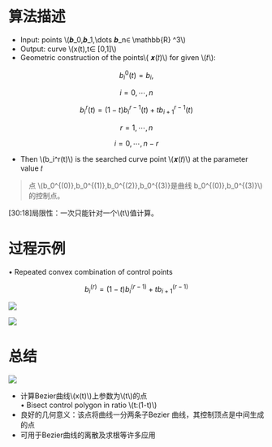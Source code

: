 # 算法描述   
    
- Input: points  \\(𝒃_0,𝒃_1,\dots 𝒃_n∈ \mathbb{R} ^3\\)       
- Output: curve \\(x(t),t∈ [0,1]\\)    
- Geometric construction of the points\\( 𝒙(𝑡)\\) for given \\(𝑡\\):    

$$
b_i^0(t)=b_i, 
$$

$$
i=0,\cdots ,n
$$

$$
b_i^r(t)=(1-t)b_i^{r-1}(t)+tb_{i+1}^{r-1} (t)
$$

$$
r=1,\cdots ,n
$$

$$
i=0,\cdots ,n-r
$$

- Then \\(b_i^r(t)\\) is the searched curve point 
\\(𝒙(𝑡)\\) at the parameter value 𝑡    

> 点 \\(b_0^{(0)},b_0^{(1)},b_0^{(2)},b_0^{(3)}是曲线 b_0^{(0)},b_0^{(3)}\\)的控制点。    


[30:18]局限性：一次只能针对一个\\(t\\)值计算。    


# 过程示例    

• Repeated convex combination of control points   

$$
b_i^{(r)}=(1-t)b_i^{(r-1)}+tb_{i+1}^{(r-1)}
$$

![](../assets/B曲2-2.png) 

![](../assets/B曲-23-1.png)   

# 总结   

![](../assets/B曲-27.png)   

* 计算Bezier曲线\\(x(t)\\)上参数为\\(t\\)的点    
• Bisect control polygon in ratio  \\(t:(1-t)\\)   
* 良好的几何意义：该点将曲线一分两条子Bezier 曲线，其控制顶点是中间生成的点    
* 可用于Bezier曲线的离散及求根等许多应用    